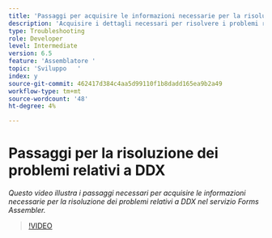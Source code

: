```yaml
---
title: 'Passaggi per acquisire le informazioni necessarie per la risoluzione dei problemi relativi a DDX '
description: 'Acquisire i dettagli necessari per risolvere i problemi relativi a Assembler '
type: Troubleshooting
role: Developer
level: Intermediate
version: 6.5
feature: 'Assemblatore '
topic: 'Sviluppo   '
index: y
source-git-commit: 462417d384c4aa5d99110f1b8dadd165ea9b2a49
workflow-type: tm+mt
source-wordcount: '48'
ht-degree: 4%

---
```



# Passaggi per la risoluzione dei problemi relativi a DDX

*Questo video illustra i passaggi necessari per acquisire le informazioni necessarie per la risoluzione dei problemi relativi a DDX nel servizio Forms Assembler.*

>[!VIDEO](https://video.tv.adobe.com/v/335517?quality=9&learn=on)
